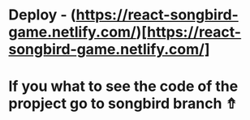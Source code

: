 # Deploy - (https://react-songbird-game.netlify.com/)[https://react-songbird-game.netlify.com/]

# If you what to see the code of the propject go to songbird branch ⇮
